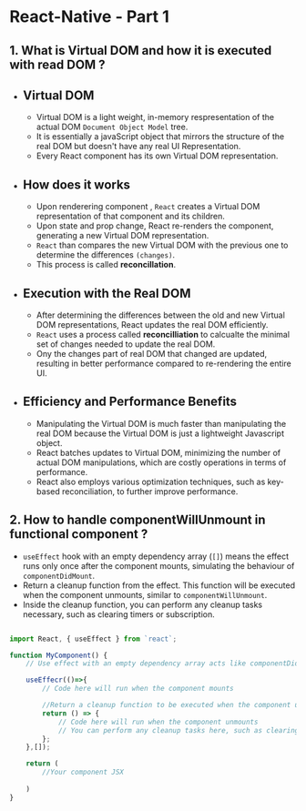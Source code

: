 # React-Native - Part 1

## 1. What is Virtual DOM and how it is executed with read DOM ?

- ## Virtual DOM

  - Virtual DOM is a light weight, in-memory respresentation of the actual DOM `Document Object Model` tree.
  - It is essentially a javaScript object that mirrors the structure of the real DOM but doesn't have any real UI Representation.
  - Every React component has its own Virtual DOM representation.

- ## How does it works

  - Upon renderering component , `React` creates a Virtual DOM representation of that component and its children.
  - Upon state and prop change, React re-renders the component, generating a new Virtual DOM representation.
  - `React` than compares the new Virtual DOM with the previous one to determine the differences `(changes)`.
  - This process is called **reconcillation**.

- ## Execution with the Real DOM

  - After determining the differences between the old and new Virtual DOM representations, React updates the real DOM efficiently.
  - `React` uses a process called **reconcilliation** to calcualte the minimal set of changes needed to update the real DOM.
  - Ony the changes part of real DOM that changed are updated, resulting in better performance compared to re-rendering the entire UI.

- ## Efficiency and Performance Benefits
  - Manipulating the Virtual DOM is much faster than manipulating the real DOM because the Virtual DOM is just a lightweight Javascript object.
  - React batches updates to Virtual DOM, minimizing the number of actual DOM manipulations, which are costly operations in terms of performance.
  - React also employs various optimization techniques, such as key-based reconciliation, to further improve performance.

## 2. How to handle componentWillUnmount in functional component ?

- `useEffect` hook with an empty dependency array (`[]`) means the effect runs only once after the component mounts, simulating the behaviour of `componentDidMount`.
- Return a cleanup function from the effect. This function will be executed when the component unmounts, similar to `componentWillUnmount`.
- Inside the cleanup function, you can perform any cleanup tasks necessary, such as clearing timers or subscription.

```javascript

import React, { useEffect } from `react`;

function MyComponent() {
    // Use effect with an empty dependency array acts like componentDidMount

    useEffecr(()=>{
        // Code here will run when the component mounts

        //Return a cleanup function to be executed when the component unmounts
        return () => {
            // Code here will run when the component unmounts
            // You can perform any cleanup tasks here, such as clearing timers or subscriptions
        };
    },[]);

    return (
        //Your component JSX
        
    )
}
```

